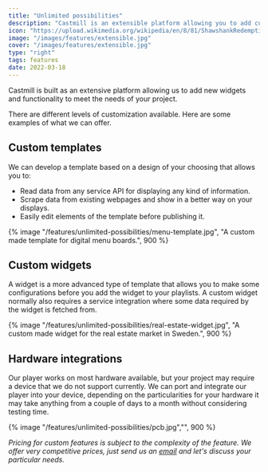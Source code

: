 ```yaml
---
title: "Unlimited possibilities"
description: "Castmill is an extensible platform allowing you to add custom widgets and new functionality that is required just for your project. There is no small or big feature we cannot add to the platform."
icon: "https://upload.wikimedia.org/wikipedia/en/8/81/ShawshankRedemptionMoviePoster.jpg"
image: "/images/features/extensible.jpg"
cover: "/images/features/extensible.jpg"
type: "right"
tags: features
date: 2022-03-18
---
```


Castmill is built as an extensive platform allowing us to add new widgets and functionality to meet the needs of your project.

There are different levels of customization available. Here are some examples of what we can offer.

## Custom templates

We can develop a template based on a design of your choosing that allows you to:

- Read data from any service API for displaying any kind of information.
- Scrape data from existing webpages and show in a better way on your displays.
- Easily edit elements of the template before publishing it.

{% image "/features/unlimited-possibilities/menu-template.jpg", "A custom made template for digital menu boards.", 900 %}

## Custom widgets

A widget is a more advanced type of template that allows you to make some configurations before you add the widget to your playlists. A custom widget normally also requires a service integration where some data required by the widget is fetched from.

{% image "/features/unlimited-possibilities/real-estate-widget.jpg", "A custom made widget for the real estate market in Sweden.", 900 %}

## Hardware integrations

Our player works on most hardware available, but your project may require a device that we do not support currently. We can port and integrate our player into your device, depending on the particularities for your hardware it may take anything from a couple of days
to a month without considering testing time.

{% image "/features/unlimited-possibilities/pcb.jpg","", 900 %}


_Pricing for custom features is subject to the complexity of the feature. We offer very competitive prices, just send us an [email](mailto:support@castmill.com) and let's discuss your particular needs._
